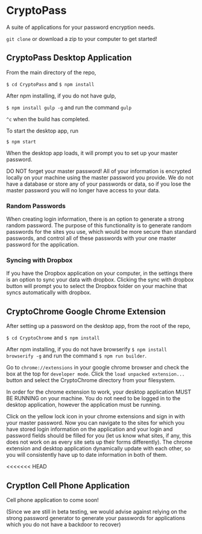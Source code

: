 # CryptoPass

A suite of applications for your password encryption needs.

`git clone` or download a zip to your computer to get started!

## CryptoPass Desktop Application

From the main directory of the repo,

`$ cd CryptoPass` and `$ npm install`

After npm installing, if you do not have gulp,

`$ npm install gulp -g` and run the command `gulp`

`^c` when the build has completed.

To start the desktop app, run

`$ npm start`

When the desktop app loads, it will prompt you to set up your master password.

DO NOT forget your master password! All of your information is encrypted locally on your machine using the master password you provide. We do not have a database or store any of your passwords or data, so if you lose the master password you will no longer have access to your data.

### Random Passwords

When creating login information, there is an option to generate a strong random password. The purpose of this functionality is to generate random passwords for the sites you use, which would be more secure than standard passwords, and control all of these passwords with your one master password for the application.

### Syncing with Dropbox

If you have the Dropbox application on your computer, in the settings there is an option to sync your data with dropbox.
Clicking the sync with dropbox button will prompt you to select the Dropbox folder on your machine that syncs automatically with dropbox.

## CryptoChrome Google Chrome Extension

After setting up a password on the desktop app, from the root of the repo,

`$ cd CryptoChrome` and `$ npm install`

After npm installing, if you do not have browserify
`$ npm install browserify -g` and run the command `$ npm run builder`.

Go to `chrome://extensions` in your google chrome browser and check the box at the top for `developer mode`.
Click the `load unpacked extension...` button and select the CryptoChrome directory from your filesystem.

In order for the chrome extension to work, your desktop application MUST BE RUNNING on your machine. You do not need to be logged in to the desktop application, however the application must be running.

Click on the yellow lock icon in your chrome extensions and sign in with your master password. Now you can navigate to the sites for which you have stored login information on the application and your login and password fields should be filled for you (let us know what sites, if any, this does not work on as every site sets up their forms differently).
The chrome extension and desktop application dynamically update with each other, so you will consistently have up to date information in both of them.

<<<<<<< HEAD
## CryptIon Cell Phone Application

Cell phone application to come soon!

(Since we are still in beta testing, we would advise against relying on the strong password generator to generate your passwords for applications which you do not have a backdoor to recover)

